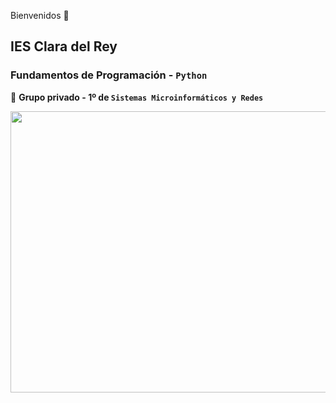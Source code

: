 Bienvenidos 👋

## IES Clara del Rey

### Fundamentos de Programación - `Python`

🙋 **Grupo privado - 1º de `Sistemas Microinformáticos y Redes`**

<p align="center">
  <img width="600" height="450" src="">
</p>
